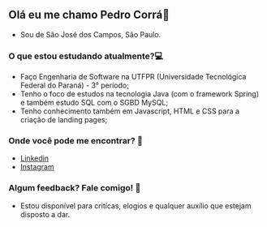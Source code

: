 ## Olá eu me chamo Pedro Corrá👋

- Sou de São José dos Campos, São Paulo.

### O que estou estudando atualmente?:computer:
- Faço Engenharia de Software na UTFPR (Universidade Tecnológica Federal do Paraná) - 3° período;
- Tenho o foco de estudos na tecnologia Java (com o framework Spring) e também estudo SQL com o SGBD MySQL;
- Tenho conhecimento também em Javascript, HTML e CSS para a criação de landing pages;

### Onde você pode me encontrar? :floppy_disk:
- [Linkedin](https://www.linkedin.com/in/pedro-c-95b57212a/)
- [Instagram](https://www.instagram.com/corrazito/)

### Algum feedback? Fale comigo! :speech_balloon:
- Estou disponível para critícas, elogios e qualquer auxílio que estejam disposto a dar.

